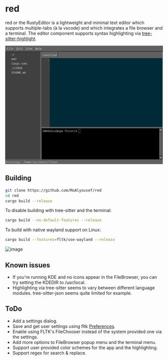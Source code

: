 # red

red or the RustyEditor is a lightweight and minimal text editor which supports multiple-tabs (à la vscode) and which integrates a file browser and a terminal. The editor component supports syntax highlighting via [tree-sitter-highlight](https://github.com/tree-sitter/tree-sitter/tree/master/highlight).

![FlText](assets/fltext.gif)

## Building
```bash
git clone https://github.com/MoAlyousef/red
cd red
cargo build --release
```

To disable building with tree-sitter and the terminal:
```bash
cargo build --no-default-features --release
```

To build with native wayland support on Linux:
```bash
cargo build --features=fltk/use-wayland --release
```

![image](https://github.com/MoAlyousef/red/assets/37966791/c43a180f-d1db-4528-ace6-d3713dcda202)

## Known issues
- If you're running KDE and no icons appear in the FileBrowser, you can try setting the KDEDIR to /usr/local.
- Highlighting via tree-sitter seems to vary between different language modules. tree-sitter-json seems quite limited for example.

## ToDo
- Add a settings dialog.
- Save and get user settings using fltk [Preferences](https://docs.rs/fltk/latest/fltk/app/prefs/struct.Preferences.html).
- Enable using FLTK's FileChooser instead of the system provided one via the settings.
- Add more options to FileBrowser popup menu and the terminal menu.
- Support user provided color schemes for the app and the highlighting.
- Support regex for search & replace.
